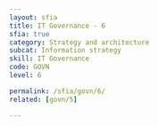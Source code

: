 ```yaml
---
layout: sfia
title: IT Governance - 6
sfia: true
category: Strategy and architecture
subcat: Information strategy
skill: IT Governance
code: GOVN
level: 6

permalink: /sfia/govn/6/
related: [govn/5]

---
```


